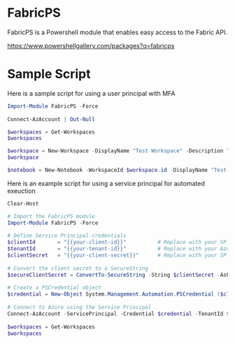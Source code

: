 # FabricPS
FabricPS is a Powershell module that enables easy access to the Fabric API.

https://www.powershellgallery.com/packages?q=fabricps

# Sample Script
Here is a sample script for using a user principal with MFA
```powershell
Import-Module FabricPS -Force
 
Connect-AzAccount | Out-Null

$workspaces = Get-Workspaces
$workspaces

$workspace = New-Workspace -DisplayName "Test Workspace" -Description "A test workspace"
$workspace

$notebook = New-Notebook -WorkspaceId $workspace.id -DisplayName "Test Notebook" -Description "A test notebook"
```

Here is an example script for using a service principal for automated exeuction
```powershell
Clear-Host

# Import the FabricPS module
Import-Module FabricPS -Force
 
# Define Service Principal credentials
$clientId       = "{{your-client-id}}"          # Replace with your SP's Application (Client) ID
$tenantId       = "{{your-tenant-id}}"          # Replace with your Azure Tenant ID
$clientSecret   = "{{your-client-secret}}"      # Replace with your SP's Client Secret
 
# Convert the client secret to a SecureString
$secureClientSecret = ConvertTo-SecureString -String $clientSecret -AsPlainText -Force
 
# Create a PSCredential object
$credential = New-Object System.Management.Automation.PSCredential ($clientId, $secureClientSecret)
 
# Connect to Azure using the Service Principal
Connect-AzAccount -ServicePrincipal -Credential $credential -TenantId $tenantId
 
$workspaces = Get-Workspaces
$workspaces
```